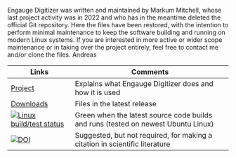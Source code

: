 Engauge Digitizer was written and maintained by Markum Mitchell, whose last project activity was in 2022
and who has in the meantime deleted the official Git repository. Here the files have been restored, 
with the intention to perform minimal maintenance to keep the software building and running on modern
Linux systems. If you are interested in more active or wider scope maintenance or in taking over the
project entirely, feel free to contact me and/or clone the files. Andreas

Links                                                                            | Comments
-------------------------------------------------------------------------------- | --------------------------------------------------------------------------- |
[Project](http://akhuettel.github.io/engauge-digitizer)                     | Explains what Engauge Digitizer does and how it is used                     |
[Downloads](https://github.com/akhuettel/engauge-digitizer/releases/latest) | Files in the latest release                                                 |
[![Linux build/test status](https://github.com/akhuettel/engauge-digitizer/actions/workflows/ci-test.yml/badge.svg)](https://travis-ci.com/github/akhuettel/engauge-digitizer)                                                           | Green when the latest source code builds and runs (tested on newest Ubuntu Linux)             |
[![DOI](https://zenodo.org/badge/26443394.svg)](https://zenodo.org/badge/latestdoi/26443394)                                                                                                                         | Suggested, but not required, for making a citation in scientific literature |
